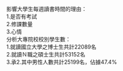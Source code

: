 影響大學生每週讀書時間的理由：  
1.是否有考試  
2.修課數量  
3.心情  
分析大專院校校別學生數：  
1.就讀國立大學之博士生共計22089名  
2.就讀Ｎ職之碩士生共計53152名  
3.承2.其中男性人數共計25199名，佔據47.4% 
